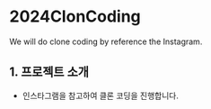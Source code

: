 # 2024ClonCoding
We will do clone coding by reference the Instagram.

## 1. 프로젝트 소개
- 인스타그램을 참고하여 클론 코딩을 진행합니다.
